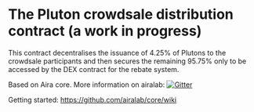 # The Pluton crowdsale distribution contract (a work in progress)

This contract decentralises the issuance of 4.25% of Plutons to the crowdsale participants and then secures the remaining 95.75% only to be accessed by the DEX contract for the rebate system.

Based on Aira core. More information on airalab:
[![Gitter](https://badges.gitter.im/airalab/core.svg)](https://gitter.im/airalab/core?utm_source=badge&utm_medium=badge&utm_campaign=pr-badge&utm_content=badge)

Getting started: https://github.com/airalab/core/wiki
